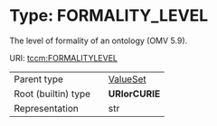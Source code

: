 
# Type: FORMALITY_LEVEL


The level of formality of an ontology (OMV 5.9).

URI: [tccm:FORMALITYLEVEL](https://hotecosystem.org/tccm/FORMALITYLEVEL)

|  |  |  |
| --- | --- | --- |
| Parent type | | [ValueSet](types/ValueSet.md) |
| Root (builtin) type | | **URIorCURIE** |
| Representation | | str |
